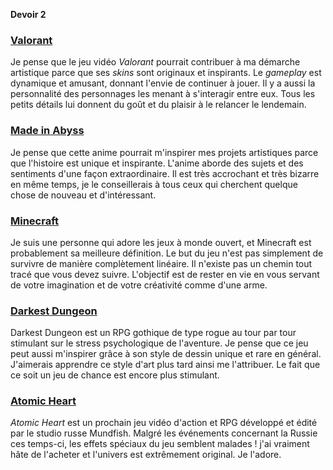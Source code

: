 **Devoir 2**

### [Valorant](https://playvalorant.com/fr-fr/)
Je pense que le jeu vidéo *Valorant* pourrait contribuer à ma démarche artistique parce que ses *skins* sont originaux et inspirants. Le *gameplay* est dynamique et amusant, donnant l'envie de continuer à jouer. Il y a aussi la personnalité des personnages les menant à s'interagir entre eux. Tous les petits détails lui donnent du goût et du plaisir à le relancer le lendemain.

### [Made in Abyss](https://youtu.be/kqBNQEUI8dM)
Je pense que cette anime pourrait m'inspirer mes projets artistiques parce que l'histoire est unique et inspirante. L'anime aborde des sujets et des sentiments d'une façon extraordinaire. Il est très accrochant et très bizarre en même temps, je le conseillerais à tous ceux qui cherchent quelque chose de nouveau et d'intéressant.

### [Minecraft](https://youtu.be/htOLSv8-oR8) 
Je suis une personne qui adore les jeux à monde ouvert, et Minecraft est probablement sa meilleure définition. Le but du jeu n'est pas simplement de survivre de manière complètement linéaire. Il n'existe pas un chemin tout tracé que vous devez suivre. L'objectif est de rester en vie en vous servant de votre imagination et de votre créativité comme d'une arme.

### [Darkest Dungeon](https://youtu.be/AQLxdHfMPF8)
Darkest Dungeon est un RPG gothique de type rogue au tour par tour stimulant sur le stress psychologique de l'aventure. Je pense que ce jeu peut aussi m'inspirer grâce à son style de dessin unique et rare en général. J'aimerais apprendre ce style d'art plus tard ainsi me l'attribuer. Le fait que ce soit un jeu de chance est encore plus stimulant.

### [Atomic Heart](https://youtu.be/VbIc2_FwReE) 
*Atomic Heart* est un prochain jeu vidéo d'action et RPG développé et édité par le studio russe Mundfish. Malgré les événements concernant la Russie ces temps-ci, les effets spéciaux du jeu semblent malades ! j'ai vraiment hâte de l'acheter et l'univers est extrêmement original. Je l'adore.
